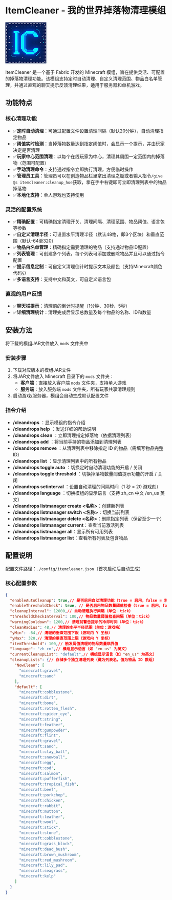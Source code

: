 # ItemCleaner - 我的世界掉落物清理模组

![ItemCleaner Logo](src/main/resources/assets/itemcleaner/icon.png)

ItemCleaner 是一个基于 Fabric 开发的 Minecraft 模组，旨在提供灵活、可配置的掉落物清理功能。该模组支持定时自动清理、自定义清理范围、物品白名单管理，并通过直观的聊天提示反馈清理结果，适用于服务器和单机游戏。


## 功能特点

### 核心清理功能
- ✅**定时自动清理**：可通过配置文件设置清理间隔（默认20分钟），自动清理指定物品
- ✅**阈值实时检测**：当掉落物数量达到指定阈值时，会显示一个提示，并由玩家决定是否清理
- ✅**玩家中心范围清理**：以每个在线玩家为中心，清理其周围一定范围内的掉落物（范围可配置）
- ✅**手动清理命令**：支持通过指令立即执行清理，方便临时操作
- ✅**管理员工具**：管理员可以在创造物品栏里拿出清理之锄或者输入指令`/give @s itemcleaner:cleanup_hoe`获取，拿在手中右键即可立即清理列表中的物品掉落物
- ✅**本地化支持**：单人游戏也支持使用

### 灵活的配置系统
- ✅**精确配置**：可精确指定清理开关、清理间隔、清理范围、物品阈值、语言包等参数
- ✅**自定义清理半径**：可设置水平清理半径（默认48格，即3个区块）和垂直范围（默认-64至320）
- ✅**物品白名单管理**：精确指定需要清理的物品（支持通过物品ID配置）
- ✅**列表管理**：可创建多个列表，每个列表可添加或删除物品并且可以通过指令配置
- ✅**提示信息定制**：可自定义清理倒计时提示文本及颜色（支持Minecraft颜色代码`§`）
- ✅**多语言支持**：支持中文和英文，可自定义语言包

### 直观的用户反馈
- ✅️**聊天栏提示**：清理前的倒计时提醒（1分钟、30秒、5秒）
- ✅**详细清理统计**：清理完成后显示总数量及每个物品的名称、ID和数量


## 安装方法
将下载的模组JAR文件放入 `mods` 文件夹中

### 安装步骤
1. 下载对应版本的模组JAR文件
2. 将JAR文件放入 Minecraft 目录下的 `mods` 文件夹：
    - **客户端**：直接放入客户端 `mods` 文件夹，支持单人游戏
    - **服务端**：放入服务端 `mods` 文件夹，所有玩家共享清理规则
3. 启动游戏/服务器，模组会自动生成默认配置文件

### 指令介绍
- **/cleandrops** ：显示模组的指令介绍
- **/cleandrops help** ：发送详细的帮助说明
- **/cleandrops clean** ：立即清理指定掉落物（依据清理列表）
- **/cleandrops add** ：将当前手持的物品添加到清理列表
- **/cleandrops remove <itemID>** ：从清理列表中移除指定 ID 的物品（需填写物品完整 ID）
- **/cleandrops list** ：显示清理列表中的所有物品
- **/cleandrops toggle auto** ：切换定时自动清理功能的开启 / 关闭
- **/cleandrops toggle threshold** ：切换掉落物数量阈值提示功能的开启 / 关闭
- **/cleandrops setinterval <ticks>** ：设置自动清理的间隔时间（1 秒 = 20 游戏刻）
- **/cleandrops language <langCode>** ：切换模组的显示语言（支持 zh_cn 中文 /en_us 英文）
- **/cleandrops listmanager create <名称>**：创建新列表
- **/cleandrops listmanager switch <名称>**：切换当前列表
- **/cleandrops listmanager delete <名称>**：删除指定列表（保留至少一个）
- **/cleandrops listmanager current**：查看当前激活列表
- **/cleandrops listmanager all**：显示所有可用列表
- **/cleandrops listmanager list**：查看所有列表及包含物品

## 配置说明

配置文件路径：`./config/itemcleaner.json`（首次启动后自动生成）

### 核心配置参数
```json
{
  "enableAutoCleanup": true,// 是否启用自动清理功能（true = 启用，false = 禁用）
  "enableThresholdCheck": true, // 是否启用物品数量阈值检查（true = 启用，false = 禁用）
  "cleanupInterval": 12000,// 自动清理执行间隔（单位：tick）
  "thresholdCheckInterval": 100,// 物品数量阈值检查间隔（单位：tick）
  "warningCooldown": 1200,// 清理前警告提示的冷却时间（单位：tick）
  "cleanRadius": 48,// 清理的水平半径范围（单位：游戏格）
  "yMin": -64,// 清理的垂直范围下限（游戏内 Y 坐标）
  "yMax": 320,// 清理的垂直范围上限（游戏内 Y 坐标）
  "itemThreshold": 100,// 触发阈值清理的物品数量临界值
  "language": "zh_cn",// 模组显示语言（如 "en_us" 为英文）  
  "currentCleanupList": "default",// 模组显示语言（如 "en_us" 为英文）
  "cleanupLists": {// 存储多个独立清理列表（键为列表名，值为物品 ID 数组）
    "NowClean": [
      "minecraft:gravel",
      "minecraft:sand"
    ],
    "default": [
      "minecraft:cobblestone",
      "minecraft:dirt",
      "minecraft:bone",
      "minecraft:rotten_flesh",
      "minecraft:spider_eye",
      "minecraft:string",
      "minecraft:feather",
      "minecraft:gunpowder",
      "minecraft:flint",
      "minecraft:gravel",
      "minecraft:sand",
      "minecraft:clay_ball",
      "minecraft:snowball",
      "minecraft:egg",
      "minecraft:cod",
      "minecraft:salmon",
      "minecraft:pufferfish",
      "minecraft:tropical_fish",
      "minecraft:beef",
      "minecraft:porkchop",
      "minecraft:chicken",
      "minecraft:rabbit",
      "minecraft:mutton",
      "minecraft:leather",
      "minecraft:wool",
      "minecraft:stick",
      "minecraft:stone",
      "minecraft:cobblestone",
      "minecraft:grass_block",
      "minecraft:dead_bush",
      "minecraft:brown_mushroom",
      "minecraft:red_mushroom",
      "minecraft:lily_pad",
      "minecraft:seagrass",
      "minecraft:kelp"
    ]
  }
}